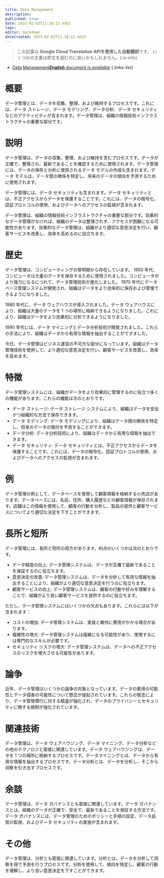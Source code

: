 ```yaml
---
title: Data Management
description: 
published: true
date: 2023-02-03T11:18:13.456Z
tags: 
editor: markdown
dateCreated: 2023-02-03T11:18:11.463Z
---
```


> この記事は **Google Cloud Translation APIを使用した自動翻訳**です。
いくつかの文書は原文を読むのに良いかもしれません。{.is-info}



- [Data Management***English** document is available*](/en/Knowledge-base/Dictionary/data-management)
{.links-list}


# 概要
データ管理とは、データを収集、整理、および維持するプロセスです。これには、データ ストレージ、データ モデリング、データ分析、データ セキュリティなどのアクティビティが含まれます。データ管理は、組織の情報技術インフラストラクチャの重要な部分です。

# 説明
データ管理は、データの収集、整理、および維持を含むプロセスです。データが正確で、整理され、最新であることを確認するために使用されます。データ管理には、データの保存と分析に使用されるデータ モデルの作成も含まれます。データ モデルは、データ間の関係を特定し、将来のデータの傾向を予測するために使用されます。

データ管理には、データ セキュリティも含まれます。データ セキュリティとは、不正アクセスからデータを保護することです。これには、データの暗号化、認証プロトコルの使用、およびデータへのアクセスの監視が含まれます。

データ管理は、組織の情報技術インフラストラクチャの重要な部分です。効果的なデータ管理がなければ、組織のデータは整理されず、アクセスが困難になる可能性があります。効果的なデータ管理は、組織がより適切な意思決定を行い、顧客サービスを改善し、効率を高めるのに役立ちます。

# 歴史
データ管理は、コンピューティングの黎明期から存在しています。 1950 年代、コンピュータは大量のデータを保存するために使用されました。コンピュータがより強力になるにつれて、データ管理技術が進化しました。 1970 年代にデータベース管理システムが開発され、組織はデータをより効率的に保存および管理できるようになりました。

1980 年代に、データ ウェアハウスが導入されました。データ ウェアハウスにより、組織は大量のデータを 1 つの場所に格納できるようになりました。これにより、組織はデータをより効果的に分析できるようになりました。

1990 年代には、データ マイニングとデータ分析技術が開発されました。これらの手法により、組織はデータから有用な情報を抽出することができました。

今日、データ管理はビジネス運営の不可欠な部分になっています。組織はデータ管理技術を使用して、より適切な意思決定を行い、顧客サービスを改善し、効率を高めます。

# 特徴
データ管理システムには、組織がデータをより効果的に管理するのに役立つ多くの機能があります。これらの機能は次のとおりです。

- データ ストレージ: データ ストレージ システムにより、組織はデータを安全かつ組織的な方法で保存できます。
- データ モデリング: データ モデリングにより、組織はデータ間の関係を特定し、将来のデータの傾向を予測することができます。
- データ分析: データ分析技術により、組織はデータから有用な情報を抽出できます。
- データ セキュリティ: データ セキュリティとは、不正アクセスからデータを保護することです。これには、データの暗号化、認証プロトコルの使用、およびデータへのアクセスの監視が含まれます。

# 例
データ管理の例として、データベースを使用して顧客情報を格納する小売店があります。データベースには、名前、住所、購入履歴などの顧客情報が保存されます。店舗はこの情報を使用して、顧客の行動を分析し、製品の提供と顧客サービスについてより適切な決定を下すことができます。

# 長所と短所
データ管理には、長所と短所の両方があります。利点のいくつかは次のとおりです。

- データ精度の向上: データ管理システムは、データが正確で最新であることを保証するのに役立ちます。
- 意思決定の改善: データ管理システムは、データを分析して有用な情報を抽出することにより、組織がより適切な意思決定を行うのに役立ちます。
- 顧客サービスの向上: データ管理システムは、顧客の行動や好みを理解することで、組織がより良い顧客サービスを提供するのに役立ちます。

ただし、データ管理システムにはいくつかの欠点もあります。これらには以下が含まれます：

- コストの増加: データ管理システムは、実装と維持に費用がかかる場合があります。
- 複雑性の増大: データ管理システムは複雑になる可能性があり、使用するには専門的なスキルが必要です。
- セキュリティ リスクの増大: データ管理システムは、データへの不正アクセスのリスクを増大させる可能性があります。

# 論争
近年、データ管理はいくつかの論争の対象となっています。データの悪用の可能性とデータ侵害の可能性について懸念が提起されています。これらの懸念により、データ管理慣行に対する精査が強化され、データのプライバシーとセキュリティに関する規制が強化されています。

# 関連技術
データ管理は、データ ウェアハウジング、データ マイニング、データ分析などの他のテクノロジと密接に関連しています。データ ウェアハウジングは、データを 1 つの場所に格納するプロセスです。データマイニングとは、データから有用な情報を抽出するプロセスです。データ分析とは、データを分析し、そこから洞察を引き出すプロセスです。

# 余談
データ管理は、データ ガバナンスとも密接に関連しています。データ ガバナンスとは、組織のデータが正確で、安全で、最新であることを保証する方法です。データ ガバナンスには、データ管理のためのポリシーと手順の設定、データ品質の監視、およびデータ セキュリティの実施が含まれます。

# その他
データ管理は、分析とも密接に関連しています。分析とは、データを分析して洞察を得て予測を行うプロセスです。分析を使用して、傾向を特定し、顧客の行動を理解し、より良い意思決定を下すことができます。